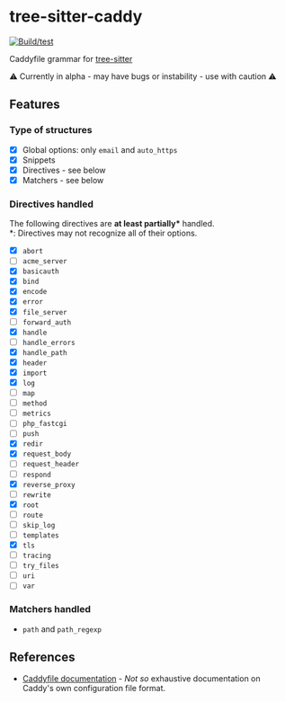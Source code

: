# tree-sitter-caddy

[![Build/test](https://github.com/Samonitari/tree-sitter-caddy/actions/workflows/ci.yml/badge.svg)](https://github.com/Samonitari/tree-sitter-caddy/actions/workflows/ci.yml)

Caddyfile grammar for [tree-sitter](https://github.com/caddyserver/caddy)

:warning: Currently in alpha - may have bugs or instability - use with caution :warning:

## Features

### Type of structures

- [x] Global options: only `email` and `auto_https` 
- [x] Snippets
- [x] Directives - see below
- [x] Matchers - see below

### Directives handled

The following directives are **at least partially\*** handled.  
\*: Directives may not recognize all of their options.

- [x] `abort`
- [ ] `acme_server`
- [x] `basicauth`
- [x] `bind`
- [x] `encode`
- [x] `error`
- [x] `file_server`
- [ ] `forward_auth`
- [x] `handle`
- [ ] `handle_errors`
- [x] `handle_path`
- [x] `header`
- [x] `import`
- [x] `log`
- [ ] `map`
- [ ] `method`
- [ ] `metrics`
- [ ] `php_fastcgi`
- [ ] `push`
- [x] `redir`
- [x] `request_body`
- [ ] `request_header`
- [ ] `respond`
- [x] `reverse_proxy`
- [ ] `rewrite`
- [x] `root`
- [ ] `route`
- [ ] `skip_log`
- [ ] `templates`
- [x] `tls`
- [ ] `tracing`
- [ ] `try_files`
- [ ] `uri`
- [ ] `var`

### Matchers handled

- `path` and `path_regexp`

## References

* [Caddyfile documentation](https://caddyserver.com/docs/caddyfile) - *Not so* exhaustive documentation on Caddy's own configuration file format.
